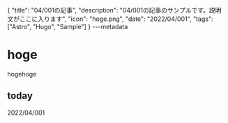 {
  "title": "04/001の記事",
  "description": "04/001の記事のサンプルです。説明文がここに入ります",
  "icon": "hoge.png",
  "date": "2022/04/001",
  "tags": ["Astro", "Hugo", "Sample"]
}
---metadata

# hoge
hogehoge

## today
2022/04/001